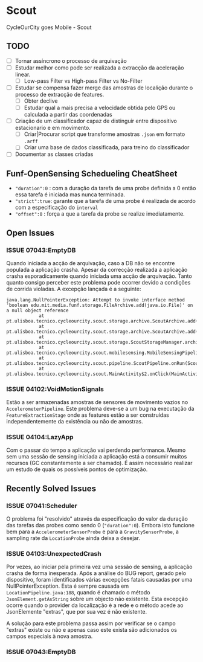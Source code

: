 # Scout
CycleOurCity goes Mobile - Scout


## TODO

- [ ] Tornar assíncrono o processo de arquivação
- [ ] Estudar melhor como pode ser realizada a extracção da aceleração linear.
	- [ ] Low-pass Filter vs High-pass Filter vs No-Filter
- [ ] Estudar se compensa fazer merge das amostras de localição durante o processo de extracção de features.
	- [ ] Obter declive
	- [ ] Estudar qual a mais precisa a velocidade obtida pelo GPS ou calculada a partir das coordenadas
- [ ] Criação de um classificador capaz de distinguir entre dispositivo estacionario e em movimento.
	- [ ] Criar|Procurar script que transforme amostras `.json` em formato `.arff`
	- [ ] Criar uma base de dados classificada, para treino do classificador
- [ ] Documentar as classes criadas

## Funf-OpenSensing Schedueling CheatSheet

* `"duration":0` : com a duração da tarefa de uma probe definida a 0 então essa tarefa é iniciada mas nunca terminada.
* `"strict":true`: garante que a tarefa de uma probe é realizada de acordo com a especificação do `interval`
* `"offset":0`	 : força a que a tarefa da probe se realize imediatamente.

## Open Issues

### ISSUE 07043:EmptyDB
Quando iniciada a acção de arquivação, caso a DB não se encontre populada a aplicação crasha. Apesar da correcção realizada a aplicação crasha esporadicamente quando iniciada uma acção de arquivação. Tanto quanto consigo perceber este problema pode ocorrer devido a condições de corrida violadas.
A excepção lançada é a seguinte:
```
java.lang.NullPointerException: Attempt to invoke interface method 'boolean edu.mit.media.funf.storage.FileArchive.add(java.io.File)' on a null object reference
            at pt.ulisboa.tecnico.cycleourcity.scout.storage.archive.ScoutArchive.add(ScoutArchive.java:89)
            at pt.ulisboa.tecnico.cycleourcity.scout.storage.archive.ScoutArchive.add(ScoutArchive.java:94)
            at pt.ulisboa.tecnico.cycleourcity.scout.storage.ScoutStorageManager.archive(ScoutStorageManager.java:131)
            at pt.ulisboa.tecnico.cycleourcity.scout.mobilesensing.MobileSensingPipeline.archiveData(MobileSensingPipeline.java:213)
            at pt.ulisboa.tecnico.cycleourcity.scout.pipeline.ScoutPipeline.onRun(ScoutPipeline.java:50)
            at pt.ulisboa.tecnico.cycleourcity.scout.MainActivity$2.onClick(MainActivity.java:167)
```

### ISSUE 04102:VoidMotionSignals
Estão a ser armazenadas amostras de sensores de movimento vazios no `AccelerometerPipeline`. Este problema deve-se a um bug na executação da `FeatureExtractionStage` onde as features estão a ser construídas independentemente da existência ou não de amostras.

### ISSUE 04104:LazyApp
Com o passar do tempo a aplicação vai perdendo performance. Mesmo sem uma sessão de sensing iniciada a aplicação está a consumir muitos recursos (GC constantemente a ser chamado). É assim necessário realizar um estudo de quais os possíveis pontos de optimização.

## Recently Solved Issues

### ISSUE 07041:Scheduler
O problema foi "resolvido" através da especificação do valor da duração das tarefas das probes como sendo 0 (`"duration":0`). Embora isto funcione bem para a `AccelerometerSensorProbe` e para a `GravitySensorProbe`, a sampling rate da `LocationProbe` ainda deixa a desejar.

### ISSUE 04103:UnexpectedCrash
Por vezes, ao iniciar pela primeira vez uma sessão de sensing, a aplicação crasha de forma inesperada. Após a análise do BUG report, gerado pelo dispositivo, foram identificados várias excepções fatais causadas por uma NullPointerException. Esta é sempre causada em `LocationPipeline.java:188`, quando é chamado o método `JsonElement.getAsString` sobre um objecto não existente. Esta excepção ocorre quando o provider da localização é a rede e o método acede ao JsonElemente "extras", que por sua vez é não existente.

A solução para este problema passa assim por verificar se o campo "extras" existe ou não e apenas caso este exista são adicionados os campos especiais à nova amostra.

### ~~ISSUE 07043:EmptyDB~~